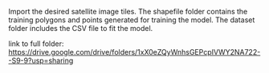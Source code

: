 Import the desired satellite image tiles.
The shapefile folder contains the training polygons and points generated for training the model.
The dataset folder includes the CSV file to fit the model.

link to full folder: https://drive.google.com/drive/folders/1xX0eZQyWnhsGEPcpIVWY2NA722--S9-9?usp=sharing
